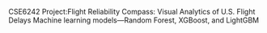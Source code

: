 CSE6242 Project:Flight Reliability Compass: Visual Analytics of U.S. Flight Delays
Machine learning models—Random Forest, XGBoost, and LightGBM
